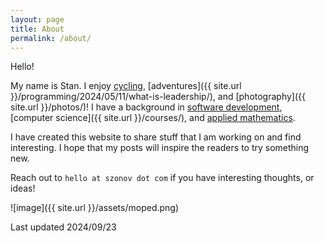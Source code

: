 ```yaml
---
layout: page
title: About
permalink: /about/
---
```


Hello!

My name is Stan. I enjoy [cycling](https://twotired.ca/), [adventures]({{ site.url }}/programming/2024/05/11/what-is-leadership/), and [photography]({{ site.url }}/photos/)! I have a background in [software development](https://www.linkedin.com/in/stanzonov/), [computer science]({{ site.url }}/courses/), and [applied mathematics](https://uwspace.uwaterloo.ca/handle/10012/14740).

I have created this website to share stuff that I am working on and find interesting. I hope that my posts will inspire the readers to try something new.

 Reach out to `hello at szonov dot com` if you have interesting thoughts, or ideas!

![image]({{ site.url }}/assets/moped.png)

Last updated 2024/09/23

